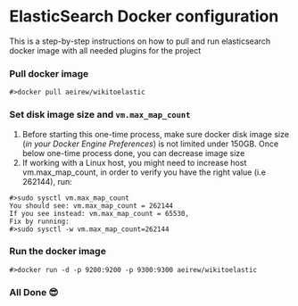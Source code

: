 # ElasticSearch Docker configuration
This is a step-by-step instructions on how to pull and run elasticsearch docker image with all needed plugins for the project

### Pull docker image
```
#>docker pull aeirew/wikitoelastic
```

### Set disk image size and `vm.max_map_count`
1) Before starting this one-time process, make sure docker disk image size (*in your Docker Engine Preferences*) is not limited under 150GB.
   Once below one-time process done, you can decrease image size
2) If working with a Linux host, you might need to increase host vm.max_map_count,
   in order to verify you have the right value (i.e 262144), run:
```
#>sudo sysctl vm.max_map_count
You should see: vm.max_map_count = 262144
If you see instead: vm.max_map_count = 65530, 
Fix by running:
#>sudo sysctl -w vm.max_map_count=262144
```

### Run the docker image
```
#>docker run -d -p 9200:9200 -p 9300:9300 aeirew/wikitoelastic
```

### All Done :sunglasses:
